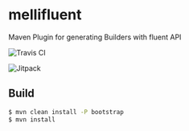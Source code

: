 # mellifluent
Maven Plugin for generating Builders with fluent API

![Travis CI](https://api.travis-ci.com/Treehopper/mellifluent-core.svg?branch=develop "Build Status")

![Jitpack](https://jitpack.io/v/Treehopper/mellifluent-core.svg "Jitpack Status")

## Build
```sh
$ mvn clean install -P bootstrap
$ mvn install
```